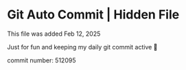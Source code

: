 # Git Auto Commit | Hidden File

This file was added Feb 12, 2025

Just for fun and keeping my daily git commit active 🤪

commit number: 512095
